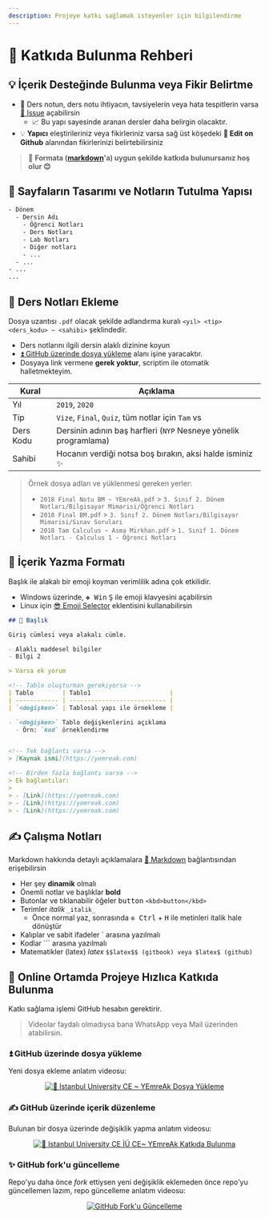 ```yaml
---
description: Projeye katkı sağlamak isteyenler için bilgilendirme
---
```


# 💖 Katkıda Bulunma Rehberi

<!-- TODO: Forkları güncelleme alanı eklenecek -->

## 💡 İçerik Desteğinde Bulunma veya Fikir Belirtme

- 📙 Ders notun, ders notu ihtiyacın, tavsiyelerin veya hata tespitlerin varsa [🦋 Issue](https://github.com/yedhrab/IstanbulUniversity-CE/issues) açabilirsin
  - 📈 Bu yapı sayesinde aranan dersler daha belirgin olacaktır.
- 💡 **Yapıcı** eleştirileriniz veya fikirleriniz varsa sağ üst köşedeki  **🏹 Edit on Github** alanından fikirlerinizi belirtebilirsiniz

> 📌 **Formata ([markdown](https://wiki.yemreak.com/1-programlama-notlari/0-genel-notlar/2-markdown)'a) uygun şekilde katkıda bulunursanız hoş olur 😊**


## 👷‍ Sayfaların Tasarımı ve Notların Tutulma Yapısı

```txt
- Dönem
  - Dersin Adı
    - Öğrenci Notları
    - Ders Notları
    - Lab Notları
    - Diğer notları
    - ...
  - ...
- ...
...
```

## 📙 Ders Notları Ekleme

Dosya uzantısı `.pdf` olacak şekilde adlandırma kuralı `<yıl> <tip> <ders_kodu> ~ <sahibi>` şeklindedir.

- Ders notlarını ilgili dersin alaklı dizinine koyun
- [⏫ GitHub üzerinde dosya yükleme](https://www.youtube.com/watch?v=zI5G7KQ87Zk) alanı işine yaracaktır.
- Dosyaya link vermene **gerek yoktur**, scriptim ile otomatik halletmekteyim.

| Kural     | Açıklama                                                         |
| --------- | ---------------------------------------------------------------- |
| Yıl       | `2019`, `2020`                                                   |
| Tip       | `Vize`, `Final`, `Quiz`, tüm notlar için `Tam` vs                |
| Ders Kodu | Dersinin adının baş harfleri (`NYP` Nesneye yönelik programlama) |
| Sahibi    | Hocanın verdiği notsa boş bırakın, aksi halde isminiz ✨          |

> Örnek dosya adları ve yüklenmesi gereken yerler:
>
> - `2018 Final Notu BM ~ YEmreAk.pdf` > `3. Sınıf 2. Dönem Notları/Bilgisayar Mimarisi/Öğrenci Notları`
> - `2018 Final BM.pdf` > `3. Sınıf 2. Dönem Notları/Bilgisayar Mimarisi/Sınav Soruları`
> - `2018 Tam Calculus ~ Asma Mirkhan.pdf` > `1. Sınıf 1. Dönem Notları - Calculus 1 - Öğrenci Notları`

## 📑 İçerik Yazma Formatı

Başlık ile alakalı bir emoji koyman verimlilik adına çok etkilidir.

- Windows üzerinde, <kbd>❖ Win</kbd> <kbd>Ş</kbd> ile emoji klavyesini açabilirsin
- Linux için [😎 Emoji Selector](https://extensions.gnome.org/extension/1162/emoji-selector/) eklentisini kullanabilirsin

```md
## 🌟 Başlık

Giriş cümlesi veya alakalı cümle.

- Alaklı maddesel bilgiler
- Bilgi 2

> Varsa ek yorum

<!-- Tablo oluşturman gerekiyorsa -->
| Tablo        | Tablo1                      |
| ------------ | --------------------------- |
| `<değişken>` | Tablosal yapı ile örnekleme |

- `<değişken>` Tablo değişkenlerini açıklama
  - Örn: `kod` örneklendirme


<!-- Tek bağlantı varsa -->
> [Kaynak ismi](https://yemreak.com)

<!-- Birden fazla bağlantı varsa -->
> Ek bağlantılar:
>
> - [Link](https://yemreak.com)
> - [Link](https://yemreak.com)
> - [Link](https://yemreak.com)

```

## ✍ Çalışma Notları

Markdown hakkında detaylı açıklamalara [📑 Markdown](https://wiki.yemreak.com/1-programlama-notlari/0-genel-notlar/2-markdown) bağlantısından erişebilirsin

- Her şey **dinamik** olmalı
- Önemli notlar ve başlıklar **bold**
- Butonlar ve tıklanabilir öğeler <kbd>button</kbd> `<kbd>button</kbd>`
- Terimler _italik_ `_italik_`
  - Önce normal yaz, sonrasında <kbd>✲ Ctrl</kbd> + <kbd>H</kbd> ile metinleri italik hale dönüştür
- Kalıplar ve sabit ifadeler \` arasına yazılmalı
- Kodlar ``` arasına yazılmalı
- Matematikler (latex) $latex$ `$$latex$$ (gitbook) veya $latex$ (github) `

## 🏃‍ Online Ortamda Projeye Hızlıca Katkıda Bulunma

Katkı sağlama işlemi GitHub hesabın gerektirir.

> Videolar faydalı olmadıysa bana WhatsApp veya Mail üzerinden atabilirsin.


### ⏫ GitHub üzerinde dosya yükleme

Yeni dosya ekleme anlatım videosu:

<div align="center">
  <a href="https://www.youtube.com/watch?v=zI5G7KQ87Zk"><img src="https://img.youtube.com/vi/zI5G7KQ87Zk/0.jpg" alt="🏫 Istanbul University CE ~ YEmreAk Dosya Yükleme"></a>
</div>

### ✍ GitHub üzerinde içerik düzenleme

Bulunan bir dosya üzerinde değişiklik yapma anlatım videosu:

<div align="center">
  <a href="https://www.youtube.com/watch?v=8IZQZrFpVMI"><img src="https://img.youtube.com/vi/8IZQZrFpVMI/0.jpg" alt="🏫 Istanbul University CE İÜ CE~ YEmreAk Katkıda Bulunma"></a>
</div>

### ✨ GitHub fork'u güncelleme

Repo'yu daha önce _fork_ ettiysen yeni değişiklik eklemeden önce repo'yu güncellemen lazım, repo güncelleme anlatım videosu:

<div align="center">
  <a href="https://www.youtube.com/watch?v=opIkgag6LFo"><img src="https://img.youtube.com/vi/opIkgag6LFo/0.jpg" alt="GitHub Fork'u Güncelleme"></a>
</div>
